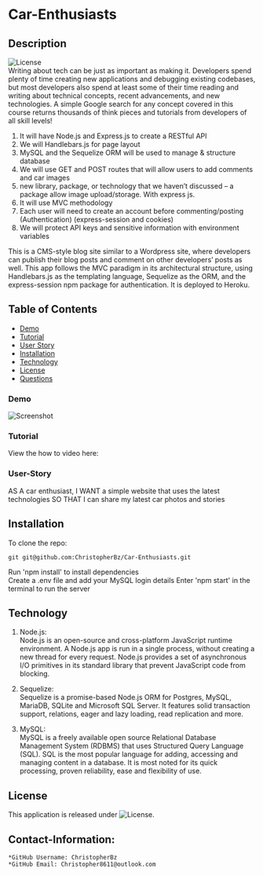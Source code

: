 # Car-Enthusiasts

## Description
  ![License](https://img.shields.io/badge/License-MIT-blue.svg "License Badge")  
Writing about tech can be just as important as making it. Developers spend plenty of time creating new applications and debugging existing codebases, but most developers also spend at least some of their time reading and writing about technical concepts, recent advancements, and new technologies. A simple Google search for any concept covered in this course returns thousands of think pieces and tutorials from developers of all skill levels!
1.	It will have Node.js and Express.js to create a RESTful API 
2.	We will Handlebars.js for page layout
3.	MySQL and the Sequelize ORM will be used to manage & structure database
4.	We will use GET and POST routes that will allow users to add comments and car images
5.	new library, package, or technology that we haven’t discussed – a package allow image upload/storage. With express js.
6.	It will use MVC methodology
7.	Each user will need to create an account before commenting/posting (Authentication) (express-session and cookies)
8.	We will protect API keys and sensitive information with environment variables

This is a CMS-style blog site similar to a Wordpress site, where developers can publish their blog posts and comment on other developers’ posts as well. This app follows the MVC paradigm in its architectural structure, using Handlebars.js as the templating language, Sequelize as the ORM, and the express-session npm package for authentication. It is deployed to Heroku.


## Table of Contents
- [Demo](#Demo)
- [Tutorial](#Tutorial)
- [User Story](#User-Story)
- [Installation](#installation)
- [Technology](#technology)
- [License](#license)
- [Questions](#Contact-Information)  

### Demo
![Screenshot]()

### Tutorial
View the how to video here: 

### User-Story
AS A car enthusiast,
I WANT a simple website that uses the latest technologies
SO THAT I can share my latest car photos and stories



## Installation

To clone the repo:
```
git git@github.com:ChristopherBz/Car-Enthusiasts.git
``` 
Run 'npm install' to install dependencies  
Create a .env file and add your MySQL login details 
Enter 'npm start' in the terminal to run the server

## Technology

1. Node.js:  
Node.js is an open-source and cross-platform JavaScript runtime environment.
A Node.js app is run in a single process, without creating a new thread for every request.
Node.js provides a set of asynchronous I/O primitives in its standard library that prevent JavaScript code from blocking.

2. Sequelize:  
Sequelize is a promise-based Node.js ORM for Postgres, MySQL, MariaDB, SQLite and Microsoft SQL Server. It features solid transaction support, relations, eager and lazy loading, read replication and more.

3. MySQL:  
MySQL is a freely available open source Relational Database Management System (RDBMS) that uses Structured Query Language (SQL). SQL is the most popular language for adding, accessing and managing content in a database. It is most noted for its quick processing, proven reliability, ease and flexibility of use.

## License

This application is released under ![License](https://img.shields.io/badge/License-MIT-blue.svg "License Badge").


## Contact-Information:
    *GitHub Username: ChristopherBz
    *GitHub Email: Christopher8611@outlook.com